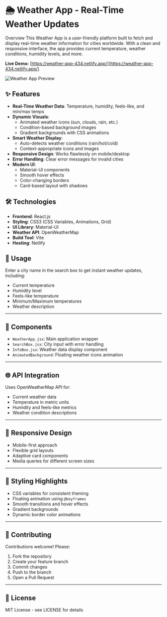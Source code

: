 # 🌦️ Weather App - Real-Time Weather Updates 

Overview
This Weather App is a user-friendly platform built to fetch and display real-time weather information for cities worldwide. With a clean and responsive interface, the app provides current temperature, weather conditions, humidity levels, and more.

**Live Demo:** [https://weather-app-434.netlify.app/](https://weather-app-434.netlify.app/)

![Weather App Preview](https://via.placeholder.com/800x600.png?text=Weather+App+Preview+Placeholder)

## ✨ Features
- **Real-Time Weather Data**: Temperature, humidity, feels-like, and min/max temps
- **Dynamic Visuals**:
  - Animated weather icons (sun, clouds, rain, etc.)
  - Condition-based background images
  - Gradient backgrounds with CSS animations
- **Smart Weather Display**:
  - Auto-detects weather conditions (rain/hot/cold)
  - Context-appropriate icons and images
- **Responsive Design**: Works flawlessly on mobile/desktop
- **Error Handling**: Clear error messages for invalid cities
- **Modern UI**:
  - Material-UI components
  - Smooth hover effects
  - Color-changing borders
  - Card-based layout with shadows

## 🛠️ Technologies
- **Frontend**: React.js
- **Styling**: CSS3 (CSS Variables, Animations, Grid)
- **UI Library**: Material-UI
- **Weather API**: OpenWeatherMap
- **Build Tool**: Vite
- **Hosting**: Netlify


## 📖 **Usage**  
Enter a city name in the search box to get instant weather updates, including:  
- Current temperature  
- Humidity level  
- Feels-like temperature  
- Minimum/Maximum temperatures  
- Weather description  

---

## 🔧 **Components**  
- `WeatherApp.jsx`: Main application wrapper  
- `SearchBox.jsx`: City input with error handling  
- `InfoBox.jsx`: Weather data display component  
- `AnimatedBackground`: Floating weather icons animation  

---

## 🌐 **API Integration**  
Uses OpenWeatherMap API for:  
- Current weather data  
- Temperature in metric units  
- Humidity and feels-like metrics  
- Weather condition descriptions  

---

## 📱 **Responsive Design**  
- Mobile-first approach  
- Flexible grid layouts  
- Adaptive card components  
- Media queries for different screen sizes  

---

## 🎨 **Styling Highlights**  
- CSS variables for consistent theming  
- Floating animation using `@keyframes`  
- Smooth transitions and hover effects  
- Gradient backgrounds  
- Dynamic border color animations  

---

## 🤝 **Contributing**  
Contributions welcome! Please:  
1. Fork the repository  
2. Create your feature branch  
3. Commit changes  
4. Push to the branch  
5. Open a Pull Request  

---


## 📄 **License**  
MIT License - see LICENSE for details  


